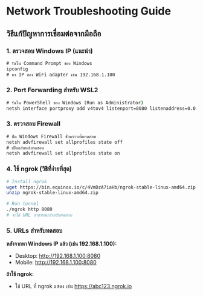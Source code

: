 # Network Troubleshooting Guide

## วิธีแก้ปัญหาการเชื่อมต่อจากมือถือ

### 1. ตรวจสอบ Windows IP (แนะนำ)
```cmd
# รันใน Command Prompt ของ Windows
ipconfig
# หา IP ของ WiFi adapter เช่น 192.168.1.100
```

### 2. Port Forwarding สำหรับ WSL2
```cmd
# รันใน PowerShell ของ Windows (Run as Administrator)
netsh interface portproxy add v4tov4 listenport=8080 listenaddress=0.0.0.0 connectport=8080 connectaddress=172.25.190.240
```

### 3. ตรวจสอบ Firewall
```cmd
# ปิด Windows Firewall ชั่วคราวเพื่อทดสอบ
netsh advfirewall set allprofiles state off
# เปิดกลับหลังทดสอบ
netsh advfirewall set allprofiles state on
```

### 4. ใช้ ngrok (วิธีที่ง่ายที่สุด)
```bash
# Install ngrok
wget https://bin.equinox.io/c/4VmDzA7iaHb/ngrok-stable-linux-amd64.zip
unzip ngrok-stable-linux-amd64.zip

# Run tunnel
./ngrok http 8080
# จะได้ URL สาธารณะสำหรับทดสอบ
```

### 5. URLs สำหรับทดสอบ

**หลังจากหา Windows IP แล้ว (เช่น 192.168.1.100):**
- Desktop: http://192.168.1.100:8080
- Mobile: http://192.168.1.100:8080

**ถ้าใช้ ngrok:**
- ใช้ URL ที่ ngrok แสดง เช่น https://abc123.ngrok.io